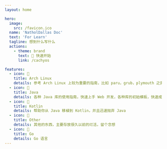 ```yaml
---
layout: home

hero:
  image:
    src: /favicon.ico
  name: 'NatholDallas Doc'
  text: 'For Learn'
  tagline: 想到什么写什么
  actions:
    - theme: brand
      text: 📖 快速开始
      link: /cachyos

features:
  - icon: 📘
    title: Arch Linux
    details: 参考 Arch Linux 上较为重要的指南，比如 paru，grub，plymouth 之类的
  - icon: 📔
    title: Java
    details: 各种 Java 库的使用指南，快速上手 Web 开发，各种库的初始模板，快速成为 cv 工程师
  - icon: 📕
    title: Kotlin
    details: 帮助你从 Java 移植到 Kotlin，并且迅速抛弃 Java
  - icon: 📗
    title: Other
    details: 其他的东西，主要存放很久以前的烂活，留个念想
  - icon: 📙
    title: Go
    details: Go 语言
---
```

